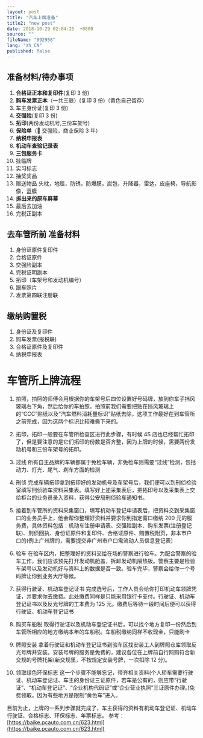 ```yaml
---
layout: post
title: "汽车上牌准备"
title2: "new post"
date: 2018-10-29 02:04:25  +0800
source: ""
fileName: "092958"
lang: "zh_CN"
published: false
---
```


## 准备材料/待办事项

1. **合格证正本和复印件**(复印 3 份)
2. **购车发票正本**（一共三联）(复印 3 份)（黄色自己留存）
3. 车主身份证(复印 3 份)
4. **交强险**(复印 3 份)
5. **拓印**(两份发动机号,三份车架号)
6. **保险单**（ 交强险，商业保险 3 年）
7. **纳税申报表**
8. **机动车查验记录表**
9. **三包服务卡**
10. 挂临牌
11. 实习标志
12. 抽奖奖品
13. 赠送物品
    头枕，地毯，防锈，防爆膜，炭包，升降器，雷达，皮座椅，导航影像，蓝膜
14. **拆出来的原车屏幕**
15. 最后去加油
16. 完税正副本

## 去车管所前 准备材料

1. 身份证原件复印件
2. 合格证原件
3. 交强险副本
4. 完税证明副本
5. 拓印（车架号和发动机编号）
6. 跟车照片
7. 发票第四联注册联

## 缴纳购置税

1. 身份证及复印件
2. 购车发票(报税联)
3. 合格证原件及复印件
4. 纳税申报表

# 车管所上牌流程

1. 拍照，拍照的师傅会用根据你的车架号后四位设置好号码牌，放到你车子挡风玻璃右下角，然后给你的车拍照。拍照前我们需要把贴在挡风玻璃上的“CCC”贴纸以及“汽车燃料消耗量标识”贴纸去除，这项工作最好在到车管所之前完成，因为这两个标识比较难撕下来的。

2. 拓印，拓印一般要在车管所检查区进行此步骤，有时候 4S 店也已经帮忙拓印了，但是要注意的是它们拓印的份数是否齐整，因为上牌的时候，需要两份发动机号和三份车架号的拓印。

3. 过线 所有自主品牌的车辆都属于免检车辆，非免检车则需要“过线”检测，包括动力、灯光、尾气、刹车方面的检测

4. 刑侦 完成车辆拓印拿到拓印好的发动机号及车架号后，我们便可以到刑侦检验室填写刑侦验车资料采集表。填写好上述采集表后，把拓印号以及采集表上交给柜台的业务员录入资料，获得公安局刑侦验车通知书。

5. 接着到车管所的资料采集窗口，填写机动车登记申请表后，把资料交到采集窗口的业务员手上，他会帮你整理好资料并要求你到指定窗口缴纳 200 元的服务费，具体资料包括：机动车注册申请表、交强险副本、购车发票(注册登记联)、刑侦回执、身份证原件和复印件、合格证原件、购置税附页，非本市户口的(例上广州牌的，需要提交非广州市户口需流动人员信息登记表）

6. 验车 在验车区内，把整理好的资料交给在场的警察进行验车。为配合警察的验车工作，我们应该预先打开发动机舱盖，拆卸发动机隔热板。警察主要是检验车架号以及发动机好与资料上的数据是否一致。验车完毕，警察会给你一个号码牌让你到业务大厅等候。

7. 获得行驶证、机动车登记证书 完成选号后，工作人员会给你打印机动车领牌凭证，并要求你去缴费。此处缴费同样是只能采用银行卡支付。行驶证、机动车登记证书以及反光号牌的工本费为 125 元。缴费后等待一段时间后便可以获得行驶证、机动车登记证书

8. 购买车船税 取得行驶证以及机动车登记证书后，可以找个地方复印一份然后到车管所相应的地方缴纳本年的车船税。车船税缴纳同样不收现金，只能刷卡

9. 牌照安装 拿着行驶证和机动车登记证书到验车区找安装工人到牌照仓库领取反光号牌并安装。安装号牌的服务是免费的，建议各位在上牌前自行网购符合新交规的号牌托架(新交规里，不按规定安装号牌，一次扣除 12 分)。

10. 领取绿色环保标志 这一个步骤不能够忘记，带齐相关资料(个人轿车需要行驶证、机动车登记证、车主的身份证三证原件，若车是公有的，则应带“行驶证”、“机动车登记证”、“企业机构代码证”或“企业营业执照”三证原件办理。)免费领取。因为有些地方是限制“黄色车”进入。

目前为止，上牌的一系列步骤就完成了，车主获得的资料有机动车登记证、机动车行驶证、合格标志、环保标志、年票标志。
参考：[https://baike.pcauto.com.cn/623.html](https://baike.pcauto.com.cn/623.html)

